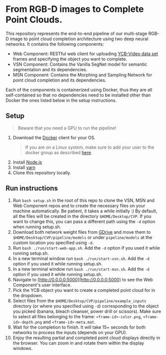 # From RGB-D images to Complete Point Clouds.
This repository represents the end-to-end pipeline of our 
multi-stage RGB-D image to point cloud completion architecture using two deep neural networks.
It contains the following components:
- Web Component: RESTful web client for uploading [YCB-Video data set](https://rse-lab.cs.washington.edu/projects/posecnn/)
  frames and specifying the object you want to complete.
- VSN Component: Contains the Vanilla SegNet model for semantic segmentation and its dependencies.
- MSN Component: Contains the Morphing and Sampling Network for point cloud completion and its dependencies.

Each of the components is containerized using Docker, thus they are all self-contained so
that no dependencies need to be installed other than Docker the ones listed below in the setup instructions.

## Setup
> Beware that you need a GPU to run the pipeline!

1. Download the [Docker](https://www.docker.com/get-started) client for your OS.
   > If you are on a Linux system, make sure to add your user to the docker group as described [here](https://docs.docker.com/engine/install/linux-postinstall/).
2. Install [Node.js](https://nodejs.org/en/)
3. Install [yarn](https://classic.yarnpkg.com/en/docs/install)
4. Clone this repository locally.

## Run instructions

1. Run `bash setup.sh` in the root of this repo to clone the VSN, MSN and Web Component repos
   and to create the necessary files on your machine automatically. Be patient, it takes a while initially :) 
   By default, all the files will be created in the directory `$HOME/Desktop/CVP`.
   If you want to change this, you can pass a different path using the `-d` option when running setup.sh.
2. Download both network weight files from [GDrive](https://drive.google.com/drive/folders/164PTAuxcxPCLKB0ptZwnFO0mbNiLaUSP?usp=sharing) 
   and move them to `$HOME/Desktop/CVP/pipeline/models` 
   or under `pipeline/models` at the custom location you specified using `-d`.
3. Run `bash ./run/start-web-app.sh`. Add the `-d` option if you used it while running setup.sh.
4. In a new terminal window run `bash ./run/start-vsn.sh`. Add the `-d` option if you used it while running setup.sh.
5. In a new terminal window run `bash ./run/start-msn.sh`. Add the `-d` option if you used it while running setup.sh.
6. Navigate to [http://0.0.0.0:5000](http://0.0.0.0:5000) to see the Web Component's user interface.
7. Pick the YCB object you want to create a completed point cloud for in the dropdown.
8. Select files from the `$HOME/Desktop/CVP/pipeline/example_inputs` directory (or where you specified using `-d`)
   corresponding to the object you picked (banana, bleach cleanser, power drill or scissors).
   Make sure to select all files belonging to the frame: `<frame-id>-color.png`, `<frame-id>-depth.png` and `<frame-id>-meta.mat`.
9. Wait for the completion to finish. It will take 15+ seconds for both networks to process the inputs (depends on your GPU).
10. Enjoy the resulting partial and completed point cloud displays directly in the browser. 
You can zoom in and rotate them within the display windows.

